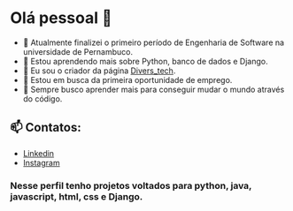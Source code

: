 # Olá pessoal 👋

- 🔭 Atualmente finalizei o primeiro período de Engenharia de Software na universidade de Pernambuco.
- 🌱 Estou aprendendo mais sobre Python, banco de dados e Django.
- 👯 Eu sou o criador da página [Divers_tech](https://www.instagram.com/divers_tech/).
- 🤔 Estou em busca da primeira oportunidade de emprego.
- 💬 Sempre busco aprender mais para conseguir mudar o mundo através do código.
## 📫 Contatos:
- [Linkedin](https://www.linkedin.com/in/jos%C3%A9-ferreira-43a8071a1/)
- [Instagram](https://www.instagram.com/divers_tech/)

### Nesse perfil tenho projetos voltados para python, java, javascript, html, css e Django.

